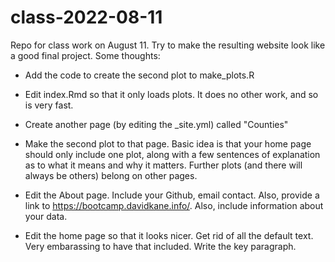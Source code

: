 # class-2022-08-11

Repo for class work on August 11. Try to make the resulting website look like a good final project. Some thoughts:

* Add the code to create the second plot to make_plots.R

* Edit index.Rmd so that it only loads plots. It does no other work, and so is very fast.

* Create another page (by editing the _site.yml) called "Counties"

* Make the second plot to that page. Basic idea is that your home page should only include one plot, along with a few sentences of explanation as to what it means and why it matters. Further plots (and there will always be others) belong on other pages.

* Edit the About page. Include your Github, email contact. Also, provide a link to https://bootcamp.davidkane.info/. Also, include information about your data.

* Edit the home page so that it looks nicer. Get rid of all the default text. Very embarassing to have that included. Write the key paragraph.




